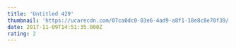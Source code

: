 ```yaml
---
title: 'Untitled 429'
thumbnail: 'https://ucarecdn.com/07ca0dc0-03e6-4ad9-a8f1-18e8c8e70f39/'
date: 2017-11-09T14:51:35.000Z
rating: 2
---
```

